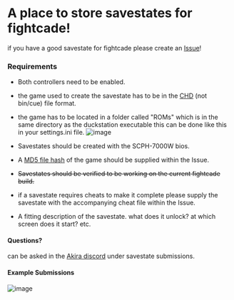 # A place to store savestates for fightcade!
if you have a good savestate for fightcade please create an [Issue](https://github.com/HeatXD/duckstation-fightcade-savestates/issues)!

### Requirements
- Both controllers need to be enabled.
- the game used to create the savestate has to be in the [CHD](https://i12bretro.github.io/tutorials/0323.html) (not bin/cue) file format.
- the game has to be located in a folder called "ROMs" which is in the same directory as the duckstation executable this can be done like this in your settings.ini file. 
![image](https://user-images.githubusercontent.com/45072324/231890877-ba54332f-f6e2-4753-8e7d-42fcde509e01.png)

- Savestates should be created with the SCPH-7000W bios.
- A [MD5 file hash](https://emn178.github.io/online-tools/md5_checksum.html) of the game should be supplied within the Issue.
- ~~Savestates should be verified to be working on the current fightcade build.~~ 
- if a savestate requires cheats to make it complete please supply the savestate with the accompanying cheat file within the Issue.
- A fitting description of the savestate. what does it unlock? at which screen does it start? etc.

#### Questions?
can be asked in the [Akira discord](https://discord.gg/daGByKw) under savestate submissions.

#### Example Submissions
![image](https://user-images.githubusercontent.com/45072324/231130552-5c1f5e31-5dd7-4035-b061-0e4aa0f922cf.png)
